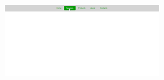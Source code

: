 ![alt text](https://github.com/yveette/HTML-CSS-Mini-Course/blob/master/Introduction-to-HTML-Exercise/06_Navigation-Bar/screenshots/hover-effect.png)
